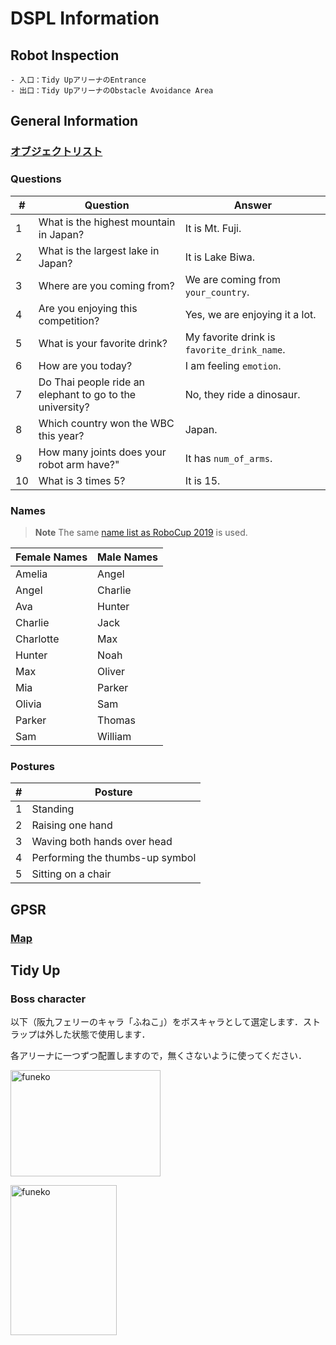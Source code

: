 # DSPL Information

## Robot Inspection
    - 入口：Tidy UpアリーナのEntrance
    - 出口：Tidy UpアリーナのObstacle Avoidance Area

## General Information

### [オブジェクトリスト](dspl_objects_with_predefined_location.pdf)

### Questions

| #   | Question                                                 | Answer                                      |
| --- | -------------------------------------------------------- | ------------------------------------------- |
| 1   | What is the highest mountain in Japan?                   | It is Mt. Fuji.                             |
| 2   | What is the largest lake in Japan?                       | It is Lake Biwa.                            |
| 3   | Where are you coming from?                               | We are coming from `your_country`.          |
| 4   | Are you enjoying this competition?                       | Yes, we are enjoying it a lot.              |
| 5   | What is your favorite drink?                             | My favorite drink is `favorite_drink_name`. |
| 6   | How are you today?                                       | I am feeling `emotion`.                     |
| 7   | Do Thai people ride an elephant to go to the university? | No, they ride a dinosaur.                   |
| 8   | Which country won the WBC this year?                     | Japan.                                      |
| 9   | How many joints does your robot arm have?"               | It has `num_of_arms`.                       |
| 10  | What is 3 times 5?                                       | It is 15.                                   |

### Names

> **Note**
> The same [name list as RoboCup 2019](https://github.com/RoboCupAtHome/Sydney2019/blob/master/Files/Names.pdf) is used.

| Female Names | Male Names |
| ------------ | ---------- |
| Amelia       | Angel      |
| Angel        | Charlie    |
| Ava          | Hunter     |
| Charlie      | Jack       |
| Charlotte    | Max        |
| Hunter       | Noah       |
| Max          | Oliver     |
| Mia          | Parker     |
| Olivia       | Sam        |
| Parker       | Thomas     |
| Sam          | William    |

### Postures

| #   | Posture                         |
| --- | ------------------------------- |
| 1   | Standing                        |
| 2   | Raising one hand                |
| 3   | Waving both hands over head     |
| 4   | Performing the thumbs-up symbol |
| 5   | Sitting on a chair              |

## GPSR
### [Map](gpsr_map.pdf)

## Tidy Up
### Boss character

以下（阪九フェリーのキャラ「ふねこ」）をボスキャラとして選定します．ストラップは外した状態で使用します．

各アリーナに一つずつ配置しますので，無くさないように使ってください．

<p><img src="../images/funeko_0.png" alt="funeko", width="240" height="170"></p>
<p><img src="../images/funeko_1.png" alt="funeko", width="170" height="240"></p>